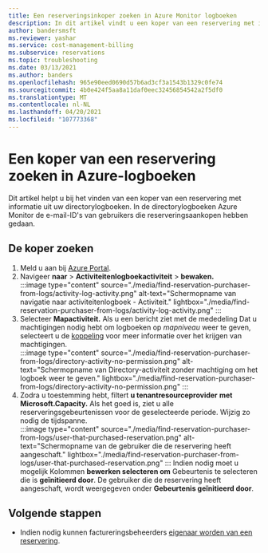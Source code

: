 ```yaml
---
title: Een reserveringsinkoper zoeken in Azure Monitor logboeken
description: In dit artikel vindt u een koper van een reservering met informatie uit Azure Monitor logboeken.
author: bandersmsft
ms.reviewer: yashar
ms.service: cost-management-billing
ms.subservice: reservations
ms.topic: troubleshooting
ms.date: 03/13/2021
ms.author: banders
ms.openlocfilehash: 965e90eed0690d57b6ad3cf3a1543b1329c0fe74
ms.sourcegitcommit: 4b0e424f5aa8a11daf0eec32456854542a2f5df0
ms.translationtype: MT
ms.contentlocale: nl-NL
ms.lasthandoff: 04/20/2021
ms.locfileid: "107773368"
---
```

# <a name="find-a-reservation-purchaser-from-azure-logs"></a>Een koper van een reservering zoeken in Azure-logboeken

Dit artikel helpt u bij het vinden van een koper van een reservering met informatie uit uw directorylogboeken. In de directorylogboeken Azure Monitor de e-mail-ID's van gebruikers die reserveringsaankopen hebben gedaan.

## <a name="find-the-purchaser"></a>De koper zoeken

1. Meld u aan bij [Azure Portal](https://portal.azure.com).
1. Navigeer **naar**  >  **Activiteitenlogboekactiviteit**  >  **bewaken.**  
    :::image type="content" source="./media/find-reservation-purchaser-from-logs/activity-log-activity.png" alt-text="Schermopname van navigatie naar activiteitenlogboek - Activiteit." lightbox="./media/find-reservation-purchaser-from-logs/activity-log-activity.png" :::
1. Selecteer **Mapactiviteit.** Als u een bericht ziet met de mededeling Dat u machtigingen nodig hebt om logboeken op *mapniveau* weer te geven, selecteert u de [koppeling](../../role-based-access-control/elevate-access-global-admin.md) voor meer informatie over het krijgen van machtigingen.  
    :::image type="content" source="./media/find-reservation-purchaser-from-logs/directory-activity-no-permission.png" alt-text="Schermopname van Directory-activiteit zonder machtiging om het logboek weer te geven." lightbox="./media/find-reservation-purchaser-from-logs/directory-activity-no-permission.png" :::
1. Zodra u toestemming hebt, filtert **u tenantresourceprovider** **met Microsoft.Capacity.** Als het goed is, ziet u alle reserveringsgebeurtenissen voor de geselecteerde periode. Wijzig zo nodig de tijdspanne.  
    :::image type="content" source="./media/find-reservation-purchaser-from-logs/user-that-purchased-reservation.png" alt-text="Schermopname van de gebruiker die de reservering heeft aangeschaft." lightbox="./media/find-reservation-purchaser-from-logs/user-that-purchased-reservation.png" :::
    Indien nodig moet u mogelijk Kolommen **bewerken selecteren om** Gebeurtenis te selecteren die is **geïnitieerd door**.
   De gebruiker die de reservering heeft aangeschaft, wordt weergegeven onder **Gebeurtenis geïnitieerd door**.

## <a name="next-steps"></a>Volgende stappen

- Indien nodig kunnen factureringsbeheerders [eigenaar worden van een reservering](view-reservations.md#how-billing-administrators-can-view-or-manage-reservations).
